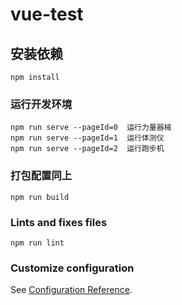 # vue-test

## 安装依赖

```
npm install
```

### 运行开发环境

```
npm run serve --pageId=0  运行力量器械
npm run serve --pageId=1  运行体测仪
npm run serve --pageId=2  运行跑步机

```

### 打包配置同上

```
npm run build
```

### Lints and fixes files

```
npm run lint
```

### Customize configuration

See [Configuration Reference](https://cli.vuejs.org/config/).
